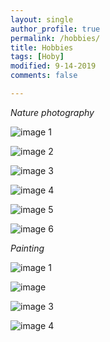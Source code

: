```yaml
---
layout: single
author_profile: true
permalink: /hobbies/
title: Hobbies
tags: [Hoby]
modified: 9-14-2019
comments: false

---
```

  *Nature photography*
   
  ![image 1](/assets/images/10.jpg)

  ![image 2](/assets/images/11.jpg)

  ![image 3](/assets/images/12.jpg)

  ![image 4](/assets/images/13.jpg)

  ![image 5](/assets/images/14.jpg)

  ![image 6](/assets/images/15.jpg)

    


  *Painting*

 ![image 1](/assets/images/p1.jpg)

 ![image ](/assets/images/p2.jpg)

 ![image 3](/assets/images/p3.jpg)

 ![image 4](/assets/images/p4.jpg)

    
